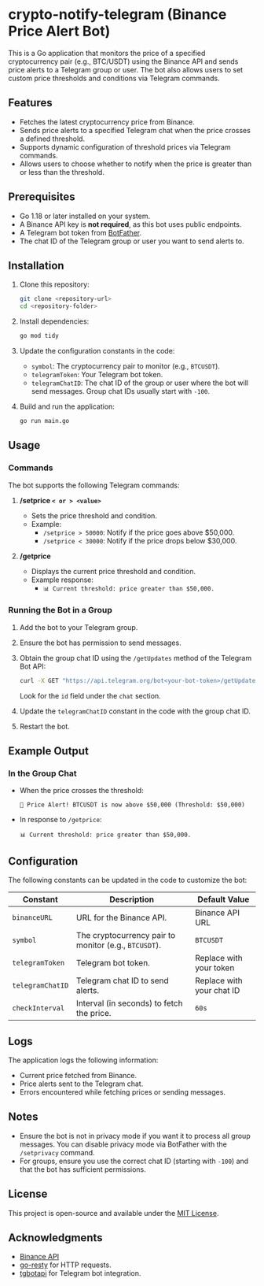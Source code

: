 # crypto-notify-telegram (Binance Price Alert Bot)

This is a Go application that monitors the price of a specified cryptocurrency pair (e.g., BTC/USDT) using the Binance API and sends price alerts to a Telegram group or user. The bot also allows users to set custom price thresholds and conditions via Telegram commands.

## Features
- Fetches the latest cryptocurrency price from Binance.
- Sends price alerts to a specified Telegram chat when the price crosses a defined threshold.
- Supports dynamic configuration of threshold prices via Telegram commands.
- Allows users to choose whether to notify when the price is greater than or less than the threshold.

## Prerequisites
- Go 1.18 or later installed on your system.
- A Binance API key is **not required**, as this bot uses public endpoints.
- A Telegram bot token from [BotFather](https://t.me/BotFather).
- The chat ID of the Telegram group or user you want to send alerts to.

## Installation
1. Clone this repository:
   ```bash
   git clone <repository-url>
   cd <repository-folder>
   ```

2. Install dependencies:
   ```bash
   go mod tidy
   ```

3. Update the configuration constants in the code:
   - `symbol`: The cryptocurrency pair to monitor (e.g., `BTCUSDT`).
   - `telegramToken`: Your Telegram bot token.
   - `telegramChatID`: The chat ID of the group or user where the bot will send messages. Group chat IDs usually start with `-100`.

4. Build and run the application:
   ```bash
   go run main.go
   ```

## Usage
### Commands
The bot supports the following Telegram commands:

1. **/setprice `< or > <value>`**
   - Sets the price threshold and condition.
   - Example:
     - `/setprice > 50000`: Notify if the price goes above $50,000.
     - `/setprice < 30000`: Notify if the price drops below $30,000.

2. **/getprice**
   - Displays the current price threshold and condition.
   - Example response:
     - `📊 Current threshold: price greater than $50,000.`

### Running the Bot in a Group
1. Add the bot to your Telegram group.
2. Ensure the bot has permission to send messages.
3. Obtain the group chat ID using the `/getUpdates` method of the Telegram Bot API:
   ```bash
   curl -X GET "https://api.telegram.org/bot<your-bot-token>/getUpdates"
   ```
   Look for the `id` field under the `chat` section.

4. Update the `telegramChatID` constant in the code with the group chat ID.
5. Restart the bot.

## Example Output
### In the Group Chat
- When the price crosses the threshold:
  ```
  🚨 Price Alert! BTCUSDT is now above $50,000 (Threshold: $50,000)
  ```

- In response to `/getprice`:
  ```
  📊 Current threshold: price greater than $50,000.
  ```

## Configuration
The following constants can be updated in the code to customize the bot:

| Constant            | Description                                           | Default Value     |
|---------------------|-------------------------------------------------------|-------------------|
| `binanceURL`        | URL for the Binance API.                              | Binance API URL   |
| `symbol`            | The cryptocurrency pair to monitor (e.g., `BTCUSDT`).| `BTCUSDT`         |
| `telegramToken`     | Telegram bot token.                                   | Replace with your token |
| `telegramChatID`    | Telegram chat ID to send alerts.                     | Replace with your chat ID |
| `checkInterval`     | Interval (in seconds) to fetch the price.             | `60s`             |

## Logs
The application logs the following information:
- Current price fetched from Binance.
- Price alerts sent to the Telegram chat.
- Errors encountered while fetching prices or sending messages.

## Notes
- Ensure the bot is not in privacy mode if you want it to process all group messages. You can disable privacy mode via BotFather with the `/setprivacy` command.
- For groups, ensure you use the correct chat ID (starting with `-100`) and that the bot has sufficient permissions.

## License
This project is open-source and available under the [MIT License](LICENSE).

## Acknowledgments
- [Binance API](https://binance-docs.github.io/apidocs/spot/en/)
- [go-resty](https://github.com/go-resty/resty) for HTTP requests.
- [tgbotapi](https://github.com/go-telegram-bot-api/telegram-bot-api) for Telegram bot integration.
